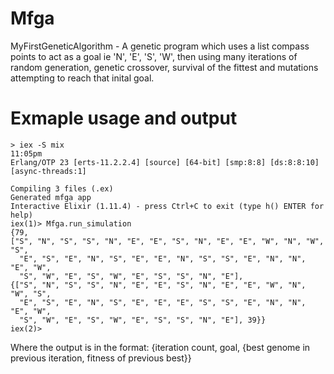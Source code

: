 # Mfga
MyFirstGeneticAlgorithm - A genetic program which uses a list compass points to act as a goal ie 'N', 'E', 'S', 'W', then using many iterations of random generation, genetic crossover, survival of the fittest and mutations attempting to reach that inital goal.

# Exmaple usage and output
    > iex -S mix                                                                                          11:05pm
    Erlang/OTP 23 [erts-11.2.2.4] [source] [64-bit] [smp:8:8] [ds:8:8:10] [async-threads:1]

    Compiling 3 files (.ex)
    Generated mfga app
    Interactive Elixir (1.11.4) - press Ctrl+C to exit (type h() ENTER for help)
    iex(1)> Mfga.run_simulation
    {79,
    ["S", "N", "S", "S", "N", "E", "E", "S", "N", "E", "E", "W", "N", "W", "S",
      "E", "S", "E", "N", "S", "E", "E", "N", "S", "S", "E", "N", "N", "E", "W",
      "S", "W", "E", "S", "W", "E", "S", "S", "N", "E"],
    {["S", "N", "S", "S", "N", "E", "E", "S", "N", "E", "E", "W", "N", "W", "S",
      "E", "S", "E", "N", "S", "E", "E", "E", "S", "S", "E", "N", "N", "E", "W",
      "S", "W", "E", "S", "W", "E", "S", "S", "N", "E"], 39}}
    iex(2)> 

Where the output is in the format: {iteration count, goal, {best genome in previous iteration, fitness of previous best}}



